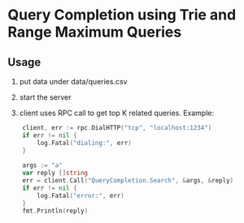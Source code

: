 # Query Completion using Trie and Range Maximum Queries

## Usage

1. put data under data/queries.csv

2. start the server

3. client uses RPC call to get top K related queries. Example:

```go
    client, err := rpc.DialHTTP("tcp", "localhost:1234")
    if err != nil {
        log.Fatal("dialing:", err)
    }
 
    args := "a"
    var reply []string
    err = client.Call("QueryCompletion.Search", &args, &reply)
    if err != nil {
        log.Fatal("error:", err)
    }
    fmt.Println(reply)
```